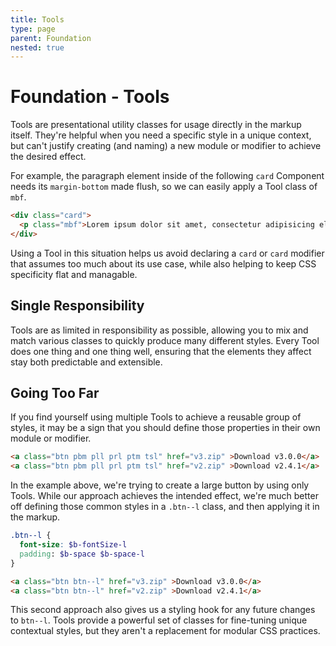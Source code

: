 ```yaml
---
title: Tools
type: page
parent: Foundation
nested: true
---
```


Foundation - Tools
==================

Tools are presentational utility classes for usage directly in the markup itself. They're helpful when you need a specific style in a unique context, but can't justify creating (and naming) a new module or modifier to achieve the desired effect.

For example, the paragraph element inside of the following `card` Component needs its `margin-bottom` made flush, so we can easily apply a Tool class of `mbf`.

```html
<div class="card">
  <p class="mbf">Lorem ipsum dolor sit amet, consectetur adipisicing elit. Veniam non dolor eligendi placeat.</p>
</div>
```

Using a Tool in this situation helps us avoid declaring a `card` or `card` modifier that assumes too much about its use case, while also helping to keep CSS specificity flat and managable.

Single Responsibility
---------------------

Tools are as limited in responsibility as possible, allowing you to mix and match various classes to quickly produce many different styles. Every Tool does one thing and one thing well, ensuring that the elements they affect stay both predictable and extensible.

Going Too Far
-------------

If you find yourself using multiple Tools to achieve a reusable group of styles, it may be a sign that you should define those properties in their own module or modifier.

```html
<a class="btn pbm pll prl ptm tsl" href="v3.zip" >Download v3.0.0</a>
<a class="btn pbm pll prl ptm tsl" href="v2.zip" >Download v2.4.1</a>
```

In the example above, we're trying to create a large button by using only Tools. While our approach achieves the intended effect, we're much better off defining those common styles in a `.btn--l` class, and then applying it in the markup.

```scss
.btn--l {
  font-size: $b-fontSize-l
  padding: $b-space $b-space-l
}
```

```html
<a class="btn btn--l" href="v3.zip" >Download v3.0.0</a>
<a class="btn btn--l" href="v2.zip" >Download v2.4.1</a>
```

This second approach also gives us a styling hook for any future changes to `btn--l`. Tools provide a powerful set of classes for fine-tuning unique contextual styles, but they aren't a replacement for modular CSS practices.
